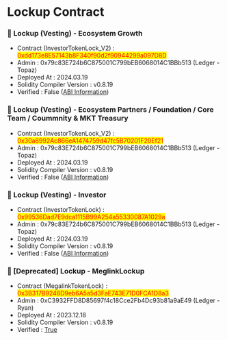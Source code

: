# Lockup Contract

### 📌 Lockup (Vesting) - Ecosystem Growth

* Contract (InvestorTokenLock\_V2) : <mark style="color:red;">0xdd173e8E57143b8F340f90d2f90944299a097D8D</mark>
* Admin : 0x79c83E724b6C875001C799bEB6068014C1BBb513 (Ledger - Topaz)
* Deployed At : 2024.03.19
* Solidity Compiler Version : v0.8.19
* Verified : False ([ABI Information](https://mantisco.atlassian.net/wiki/spaces/BLOCKCHAIN/pages/428376865/CV+Contract+ABI))



### 📌 Lockup (Vesting) - Ecosystem Partners / Foundation / Core Team / Coummnity & MKT Treasury

* Contract (InvestorTokenLock\_V2) : <mark style="color:red;">0x30a8992Ac866eA1474759d47fc5B70201F20Ef21</mark>
* Admin : 0x79c83E724b6C875001C799bEB6068014C1BBb513 (Ledger - Topaz)
* Deployed At : 2024.03.19
* Solidity Compiler Version : v0.8.19
* Verified : False ([ABI Information](https://mantisco.atlassian.net/wiki/spaces/BLOCKCHAIN/pages/428376865/CV+Contract+ABI))



### 📌 Lockup (Vesting) - Investor

* Contract (InvestorTokenLock) : <mark style="color:red;">0x99536Dad7E9dca1115B99A254a55330087A1029a</mark>
* Admin :  0x79c83E724b6C875001C799bEB6068014C1BBb513 (Ledger - Topaz)
* Deployed At : 2024.03.19
* Solidity Compiler Version : v0.8.19
* Verified : False ([ABI Information](https://mantisco.atlassian.net/wiki/spaces/BLOCKCHAIN/pages/428376865/CV+Contract+ABI))



### 📌 \[Deprecated] Lockup - MeglinkLockup

* Contract (MegalinkTokenLock) : <mark style="color:red;">0x3B317B9248D9eb6A5a5d3FaE743E71D0FCA1D8a3</mark>
* Admin : 0xC3932FFD8D85697f4c18Cce2Fb4Dc93b81a9aE49 (Ledger - Ryan)
* Deployed At : 2023.12.18
* Solidity Compiler Version : v0.8.19
* Verified : [True](https://testnet.bscscan.com/address/0x3B317B9248D9eb6A5a5d3FaE743E71D0FCA1D8a3#code)
